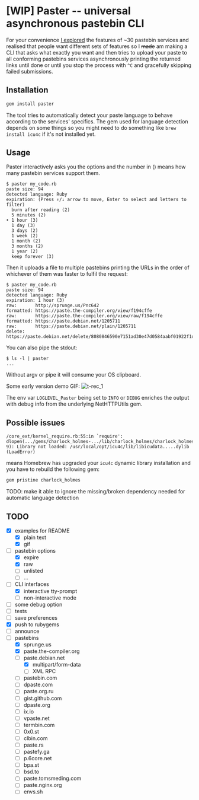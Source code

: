 # [WIP] Paster -- universal asynchronous pastebin CLI

For your convenience [I explored](https://github.com/Nakilon/pcbr-demo/blob/master/pastebins.txt) the features of ~30 pastebin services and realised that people want different sets of features so I ~~made~~ am making a CLI that asks what exactly you want and then tries to upload your paste to all conforming pastebins services asynchronously printing the returned links until done or until you stop the process with `^C` and gracefully skipping failed submissions.

## Installation

```bash
gem install paster
```

The tool tries to automatically detect your paste language to behave according to the services' specifics. The gem used for language detection depends on some things so you might need to do something like `brew install icu4c` if it's not installed yet.

## Usage

Paster interactively asks you the options and the number in () means how many pastebin services support them.

```none
$ paster my_code.rb
paste size: 94
detected language: Ruby
expiration: (Press ↑/↓ arrow to move, Enter to select and letters to filter)
  burn after reading (2)
  5 minutes (2)
‣ 1 hour (3)
  1 day (3)
  3 days (2)
  1 week (2)
  1 month (2)
  3 months (2)
  1 year (2)
  keep forever (3)
```

Then it uploads a file to multiple pastebins printing the URLs in the order of whichever of them was faster to fulfil the request:

```none
$ paster my_code.rb
paste size: 94
detected language: Ruby
expiration: 1 hour (3)
raw:       http://sprunge.us/Pnc642
formatted: https://paste.the-compiler.org/view/f194cffe
raw:       https://paste.the-compiler.org/view/raw/f194cffe
formatted: https://paste.debian.net/1205711
raw:       https://paste.debian.net/plain/1205711
delete:    https://paste.debian.net/delete/8080846590e7151ad30e47d0584aabf01922f1da
```

You can also pipe the stdout:

```none
$ ls -l | paster
...
```

Without argv or pipe it will consume your OS clipboard.

Some early version demo GIF:
![t-rec_1](https://user-images.githubusercontent.com/2870363/123653688-11005480-d836-11eb-8e07-3a9562c8596f.gif)

The env var `LOGLEVEL_Paster` being set to `INFO` or `DEBUG` enriches the output with debug info from the underlying NetHTTPUtils gem.

## Possible issues

```none
/core_ext/kernel_require.rb:55:in `require': dlopen(.../gems/charlock_holmes-.../lib/charlock_holmes/charlock_holmes.bundle, 9): Library not loaded: /usr/local/opt/icu4c/lib/libicudata.....dylib (LoadError)
```

means Homebrew has upgraded your `icu4c` dynamic library installation and you have to rebuild the following gem:

```bash
gem pristine charlock_holmes
```

TODO: make it able to ignore the missing/broken dependency needed for automatic language detection

## TODO

- [x] examples for README
  - [x] plain text
  - [x] gif
- [ ] pastebin options
  - [x] expire
  - [x] raw
  - [ ] unlisted
  - [ ] ...
- [ ] CLI interfaces
  - [x] interactive tty-prompt
  - [ ] non-interactive mode
- [ ] some debug option
- [ ] tests
- [ ] save preferences
- [x] push to rubygems
- [ ] announce
- [ ] pastebins
  - [x] sprunge.us
  - [x] paste.the-compiler.org
  - [ ] paste.debian.net
    - [x] multipart/form-data
    - [ ] XML RPC
  - [ ] pastebin.com
  - [ ] dpaste.com
  - [ ] paste.org.ru
  - [ ] gist.github.com
  - [ ] dpaste.org
  - [ ] ix.io
  - [ ] vpaste.net
  - [ ] termbin.com
  - [ ] 0x0.st
  - [ ] clbin.com
  - [ ] paste.rs
  - [ ] pastefy.ga
  - [ ] p.6core.net
  - [ ] bpa.st
  - [ ] bsd.to
  - [ ] paste.tomsmeding.com
  - [ ] paste.nginx.org
  - [ ] envs.sh

